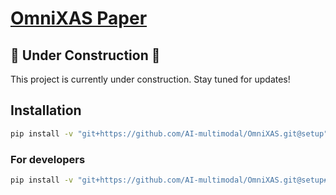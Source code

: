 # [OmniXAS Paper](https://www.arxiv.org/abs/2409.19552)

## 🚧 Under Construction 🚧

This project is currently under construction. Stay tuned for updates!

## Installation

```bash
pip install -v "git+https://github.com/AI-multimodal/OmniXAS.git@setup"
```

### For developers

```bash
pip install -v "git+https://github.com/AI-multimodal/OmniXAS.git@setup#egg=omnixas[dev]"
```
